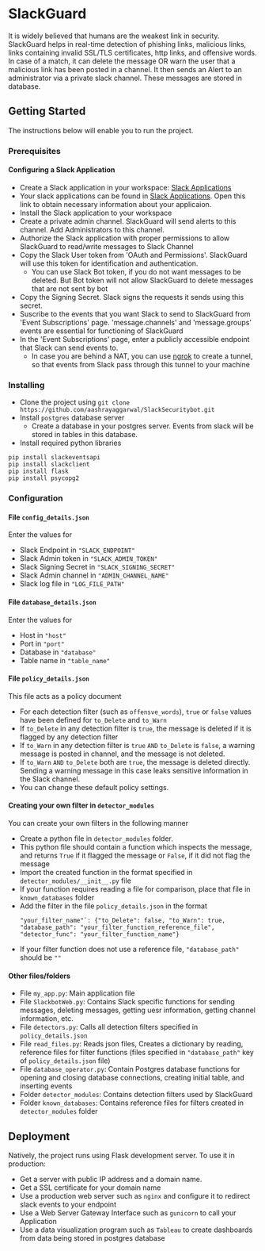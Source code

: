 # SlackGuard

It is widely believed that humans are the weakest link in security. SlackGuard helps in real-time detection of phishing links, malicious links, links containing invalid SSL/TLS certificates, http links, and offensive words. In case of a match, it can delete the message OR warn the user that a malicious link has been posted in a channel. It then sends an Alert to an administrator via a private slack channel. These messages are stored in database.

## Getting Started

The instructions below will enable you to run the project.

### Prerequisites

#### Configuring a Slack Application

* Create a Slack application in your workspace: [Slack Applications](https://api.slack.com/apps)
* Your slack applications can be found in [Slack Applications](https://api.slack.com/apps). Open this link to obtain necessary information about your applicaion.
* Install the Slack application to your workspace
* Create a private admin channel. SlackGuard will send alerts to this channel. Add Administrators to this channel.
* Authorize the Slack application with proper permissions to allow SlackGuard to read/write messages to Slack Channel
* Copy the Slack User token from 'OAuth and Permissions'. SlackGuard will use this token for identification and authentication.
  * You can use Slack Bot token, if you do not want messages to be deleted. But Bot token will not allow SlackGuard to delete messages that are not sent by bot
* Copy the Signing Secret. Slack signs the requests it sends using this secret.
* Suscribe to the events that you want Slack to send to SlackGuard from 'Event Subscriptions' page. 'message.channels' and 'message.groups' events are essential for functioning of SlackGuard
* In the 'Event Subscriptions' page, enter a publicly accessible endpoint that Slack can send events to.
  * In case you are behind a NAT, you can use [ngrok](https://ngrok.com/) to create a tunnel, so that events from Slack pass through this tunnel to your machine


### Installing


* Clone the project using `git clone https://github.com/aashrayaggarwal/SlackSecuritybot.git`
* Install `postgres` database server
  * Create a database in your postgres server. Events from slack will be stored in tables in this database.
* Install required python libraries

```
pip install slackeventsapi
pip install slackclient
pip install flask
pip install psycopg2
```

### Configuration

#### File `config_details.json`

Enter the values for

* Slack Endpoint in `"SLACK_ENDPOINT"`
* Slack Admin token in `"SLACK_ADMIN_TOKEN"`
* Slack Signing Secret in `"SLACK_SIGNING_SECRET"`
* Slack Admin channel in `"ADMIN_CHANNEL_NAME"`
* Slack log file in `"LOG_FILE_PATH"`

#### File `database_details.json`

Enter the values for

* Host in `"host"`
* Port in `"port"`
* Database in `"database"`
* Table name in `"table_name"`

#### File `policy_details.json`

This file acts as a policy document

* For each detection filter (such as `offensve_words`), `true` or `false` values have been defined for `to_Delete` and `to_Warn`
* If `to_Delete` in any detection filter is `true`, the message is deleted if it is flagged by any detection filter
* If `to_Warn` in any detection filter is `true` `AND` `to_Delete` is `false`, a warning message is posted in channel, and the message is not deleted.
* If `to_Warn` `AND` `to_Delete` both are `true`, the message is deleted directly. Sending a warning message in this case leaks sensitive information in the Slack channel.
* You can change these default policy settings.

#### Creating your own filter in `detector_modules`

You can create your own filters in the following manner

* Create a python file in `detector_modules` folder.
* This python file should contain a function which inspects the message, and returns `True` if it flagged the message or `False`, if it did not flag the message
* Import the created function in the format specified in `detector_modules/__init__.py` file
* If your function requires reading a file for comparison, place that file in `known_databases` folder
* Add the filter in the file `policy_details.json` in the format
  ``` 
  "your_filter_name"`: {"to_Delete": false, "to_Warn": true, "database_path": "your_filter_function_reference_file", "detector_func": "your_filter_function_name"}
  ```
* If your filter function does not use a reference file, `"database_path"` should be `""`

#### Other files/folders

* File `my_app.py`: Main application file
* File `SlackbotWeb.py`: Contains Slack specific functions for sending messages, deleting messages, getting uesr information, getting channel information, etc.
* File `detectors.py`: Calls all detection filters specified in `policy_details.json`
* File `read_files.py`: Reads json files, Creates a dictionary by reading, reference files for filter functions (files specified in `"database_path"` key of `policy_details.json` file)
* File `database_operator.py`: Contain Postgres database functions for opening and closing database connections, creating initial table, and inserting events
* Folder  `detector_modules`: Contains detection filters used by SlackGuard
* Folder `known_databases`: Contains reference files for filters created in `detector_modules` folder


## Deployment

Natively, the project runs using Flask development server. To use it in production:

* Get a server with public IP address and a domain name.
* Get a SSL certificate for your domain name
* Use a production web server such as `nginx` and configure it to redirect slack events to your endpoint
* Use a Web Server Gateway Interface such as `gunicorn` to call your Application
* Use a data visualization program such as `Tableau` to create dashboards from data being stored in postgres database

